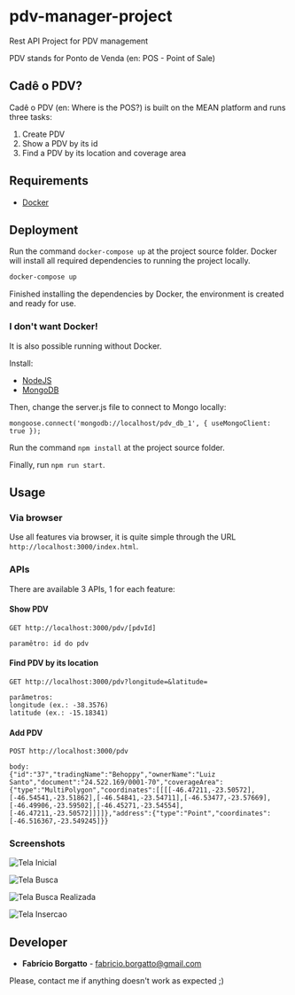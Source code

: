 # pdv-manager-project
Rest API Project for PDV management

PDV stands for Ponto de Venda (en: POS - Point of Sale)


## Cadê o PDV?
Cadê o PDV (en: Where is the POS?) is built on the MEAN platform and runs three tasks:

1. Create PDV
2. Show a PDV by its id
3. Find a PDV by its location and coverage area


## Requirements

* [Docker](https://www.docker.com/community-edition)

## Deployment
Run the command `docker-compose up` at the project source folder. Docker will install all required dependencies to running the project locally.

```bash
docker-compose up
```

Finished installing the dependencies by Docker, the environment is created and ready for use.


### I don't want Docker!
It is also possible running without Docker.

Install:
* [NodeJS](http://nodejs.org/)
* [MongoDB](https://www.mongodb.com/download-center#community)


Then, change the server.js file to connect to Mongo locally:

```
mongoose.connect('mongodb://localhost/pdv_db_1', { useMongoClient: true });
```

Run the command `npm install` at the project source folder.

Finally, run `npm run start`.


## Usage

### Via browser
Use all features via browser, it is quite simple through the URL `http://localhost:3000/index.html`.


### APIs
There are available 3 APIs, 1 for each feature:
#### Show PDV
```
GET http://localhost:3000/pdv/[pdvId]

paramêtro: id do pdv
```

#### Find PDV by its location
```
GET http://localhost:3000/pdv?longitude=&latitude=

parâmetros: 
longitude (ex.: -38.3576)
latitude (ex.: -15.18341)
```

#### Add PDV
```
POST http://localhost:3000/pdv

body:
{"id":"37","tradingName":"Behoppy","ownerName":"Luiz Santo","document":"24.522.169/0001-70","coverageArea":{"type":"MultiPolygon","coordinates":[[[[-46.47211,-23.50572],[-46.54541,-23.51862],[-46.54841,-23.54711],[-46.53477,-23.57669],[-46.49906,-23.59502],[-46.45271,-23.54554],[-46.47211,-23.50572]]]]},"address":{"type":"Point","coordinates":[-46.516367,-23.549245]}}
```

### Screenshots

![Tela Inicial](/screenshots/screen_inicial.png)

![Tela Busca](/screenshots/screen_busca.png)

![Tela Busca Realizada](/screenshots/screen_busca_realizada.png)

![Tela Insercao](/screenshots/screen_insercao.png)


## Developer

* **Fabrício Borgatto** - fabricio.borgatto@gmail.com

Please, contact me if anything doesn't work as expected ;)
